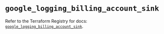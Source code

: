 # `google_logging_billing_account_sink`

Refer to the Terraform Registry for docs: [`google_logging_billing_account_sink`](https://registry.terraform.io/providers/hashicorp/google-beta/6.2.0/docs/resources/google_logging_billing_account_sink).
